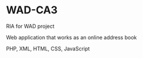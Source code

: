 # WAD-CA3
RIA for WAD project

Web application that works as an online address book

PHP, XML, HTML, CSS, JavaScript
